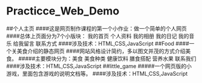 # Practicce_Web_Demo
##个人主页
####这是网页制作课程的第一个小作业：做一个简单的个人网页
####总体上页面分为7个小版块：
我的首页 个人资料 我的相册 我的日记 我的音乐 给我留言 联系方式
####涉及技术：HTML,CSS,JavaScript
##Food
####一个关美食介绍的静态网页
####网站风格设计简约，多以图文并茂的方式介绍美食。
#####主要模块分为：美食 美食种类 健康饮料 膳食搭配 营养水果 联系我们
####涉及技术：HTML,CSS,JavaScript
##little_game
#####一个网页版的小游戏，里面包含游戏的说明文档等。
####涉及技术：HTML,CSS,JavaScript
